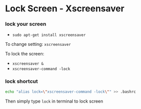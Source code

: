 # Lock Screen - Xscreensaver

### lock your screen 
- `sudo apt-get install xscreensaver`

To change setting: `xscreensaver`

To lock the screen: 

- `xscreensaver &`
- `xscreensaver-command -lock`

### lock shortcut 

```sh 
echo "alias lock=\"xscreensaver-command -lock\"" >> .bashrc
```

Then simply type `lock` in terminal to lock screen 

